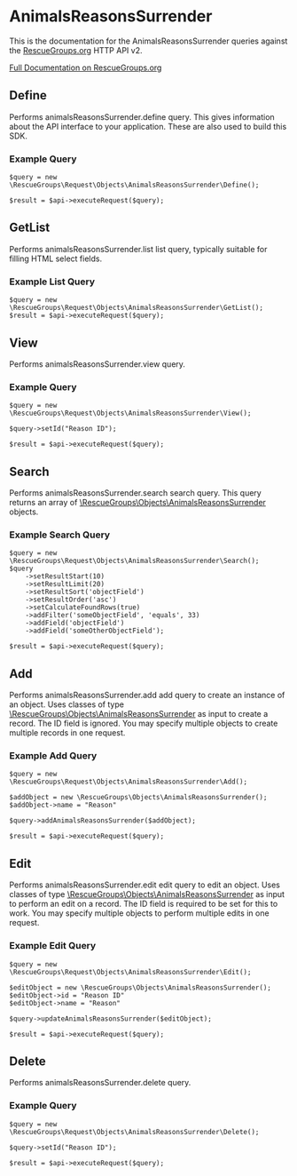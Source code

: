# AnimalsReasonsSurrender

This is the documentation for the AnimalsReasonsSurrender queries against the [RescueGroups.org](https://www.rescuegroups.org/) HTTP API v2.

[Full Documentation on RescueGroups.org](https://userguide.rescuegroups.org/display/APIDG/Object+definitions#Objectdefinitions-animalsReasonsSurrender)

## Define
Performs animalsReasonsSurrender.define query. This gives information about the API interface to your application. These are also used to build this SDK.

### Example Query

    $query = new \RescueGroups\Request\Objects\AnimalsReasonsSurrender\Define();

    $result = $api->executeRequest($query);
## GetList
Performs animalsReasonsSurrender.list list query, typically suitable for filling HTML select fields.

### Example List Query

    $query = new \RescueGroups\Request\Objects\AnimalsReasonsSurrender\GetList();
    $result = $api->executeRequest($query);
## View
Performs animalsReasonsSurrender.view query.

### Example Query

    $query = new \RescueGroups\Request\Objects\AnimalsReasonsSurrender\View();

    $query->setId("Reason ID");

    $result = $api->executeRequest($query);

## Search
Performs animalsReasonsSurrender.search search query. This query returns an array of [\RescueGroups\Objects\AnimalsReasonsSurrender](../../../src/Objects/AnimalsReasonsSurrender.php) objects.

### Example Search Query

    $query = new \RescueGroups\Request\Objects\AnimalsReasonsSurrender\Search();
    $query
        ->setResultStart(10)
        ->setResultLimit(20)
        ->setResultSort('objectField')
        ->setResultOrder('asc')
        ->setCalculateFoundRows(true)
        ->addFilter('someObjectField', 'equals', 33)
        ->addField('objectField')
        ->addField('someOtherObjectField');

    $result = $api->executeRequest($query);
## Add
Performs animalsReasonsSurrender.add add query to create an instance of an object. Uses classes of type [\RescueGroups\Objects\AnimalsReasonsSurrender](../../../src/Objects/AnimalsReasonsSurrender.php) as input to create a record. The ID field is ignored. You may specify multiple objects to create multiple records in one request.

### Example Add Query

    $query = new \RescueGroups\Request\Objects\AnimalsReasonsSurrender\Add();

    $addObject = new \RescueGroups\Objects\AnimalsReasonsSurrender();
    $addObject->name = "Reason"

    $query->addAnimalsReasonsSurrender($addObject);

    $result = $api->executeRequest($query);
## Edit
Performs animalsReasonsSurrender.edit edit query to edit an object. Uses classes of type [\RescueGroups\Objects\AnimalsReasonsSurrender](../../../src/Objects/AnimalsReasonsSurrender.php) as input to perform an edit on a record. The ID field is required to be set for this to work. You may specify multiple objects to perform multiple edits in one request.

### Example Edit Query

    $query = new \RescueGroups\Request\Objects\AnimalsReasonsSurrender\Edit();

    $editObject = new \RescueGroups\Objects\AnimalsReasonsSurrender();
    $editObject->id = "Reason ID"
    $editObject->name = "Reason"

    $query->updateAnimalsReasonsSurrender($editObject);

    $result = $api->executeRequest($query);
## Delete
Performs animalsReasonsSurrender.delete query.

### Example Query

    $query = new \RescueGroups\Request\Objects\AnimalsReasonsSurrender\Delete();

    $query->setId("Reason ID");

    $result = $api->executeRequest($query);

